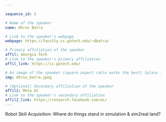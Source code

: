 ```yaml
---

sequence_id: 3

# Name of the speaker
name: Dhruv Batra

# Link to the speaker's webpage
webpage: https://faculty.cc.gatech.edu/~dbatra/

# Primary affiliation of the speaker
affil: Georgia Tech
# Link to the speaker's primary affiliation
affil_link: https://ic.gatech.edu/ 

# An image of the speaker (square aspect ratio works the best) (place in the `assets/img/speakers` directory)
img: dhruv_batra.jpeg

# (Optional) Secondary affiliation of the speaker
affil2: Meta AI
# Link to the speaker's secondary affiliation 
affil2_link: https://research.facebook.com/ai/
---
```


<!-- Whatever you write below will show up as the speaker's bio -->

Robot Skill Acquisition: Where do things stand in simulation & sim2real land?